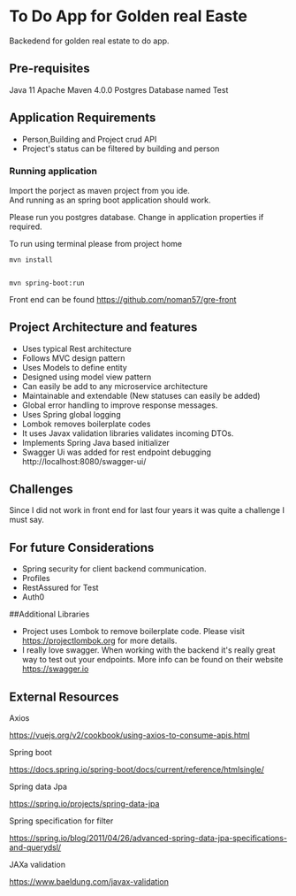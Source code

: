 # To Do App for Golden real Easte
Backedend for golden real estate to do app.

## Pre-requisites

Java 11
Apache Maven 4.0.0
Postgres Database named Test


## Application Requirements

* Person,Building and Project crud API
* Project's status can be filtered by building and person


### Running application

Import the porject as maven project from you  ide.  
And running as an spring boot application should work.

Please run you postgres database. 
Change in application properties if required.

To run using terminal please from project home 
```
mvn install
```

```

mvn spring-boot:run
```
Front end can be found https://github.com/noman57/gre-front
## Project Architecture and features

   * Uses typical Rest architecture 
   * Follows MVC design pattern
   * Uses Models to  define entity
   * Designed using model view pattern 
   * Can easily be add to any microservice architecture 
   * Maintainable and extendable (New statuses can easily be added)
   * Global error handling  to improve response messages.
   * Uses Spring global logging 
   * Lombok removes boilerplate codes
   * It uses Javax validation libraries validates incoming DTOs.
   * Implements Spring Java based initializer
   * Swagger Ui was added for rest endpoint debugging http://localhost:8080/swagger-ui/
  
## Challenges
Since I did not work in front end for last four years it was quite a challenge I must say.

## For future Considerations 
   * Spring security for client backend communication. 
   * Profiles
   * RestAssured for Test
   * Auth0 


##Additional Libraries
   * Project uses Lombok to remove boilerplate code. Please visit https://projectlombok.org for more details.
   * I really love swagger. When working with the backend it's really great way to test out your endpoints. More info can be found on their website https://swagger.io
   
## External Resources
Axios

https://vuejs.org/v2/cookbook/using-axios-to-consume-apis.html

Spring boot 

https://docs.spring.io/spring-boot/docs/current/reference/htmlsingle/

Spring data Jpa 

https://spring.io/projects/spring-data-jpa

Spring specification for filter

https://spring.io/blog/2011/04/26/advanced-spring-data-jpa-specifications-and-querydsl/

JAXa validation

https://www.baeldung.com/javax-validation

